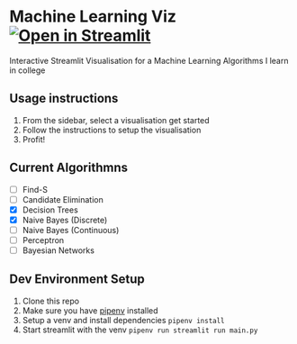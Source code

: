 # Machine Learning Viz [![Open in Streamlit](https://static.streamlit.io/badges/streamlit_badge_black_white.svg)](https://share.streamlit.io/jademaveric/machinelearningviz/main/main.py)
Interactive Streamlit Visualisation for a Machine Learning Algorithms I learn in college


## Usage instructions
1. From the sidebar, select a visualisation get started
2. Follow the instructions to setup the visualisation
3. Profit!

## Current Algorithmns
- [ ] Find-S
- [ ] Candidate Elimination
- [x] Decision Trees
- [x] Naive Bayes (Discrete)
- [ ] Naive Bayes (Continuous)
- [ ] Perceptron
- [ ] Bayesian Networks

## Dev Environment Setup
1. Clone this repo
2. Make sure you have [pipenv](https://pipenv.pypa.io/en/latest/) installed 
3. Setup a venv and install dependencies `pipenv install`
4. Start streamlit with the venv `pipenv run streamlit run main.py`
